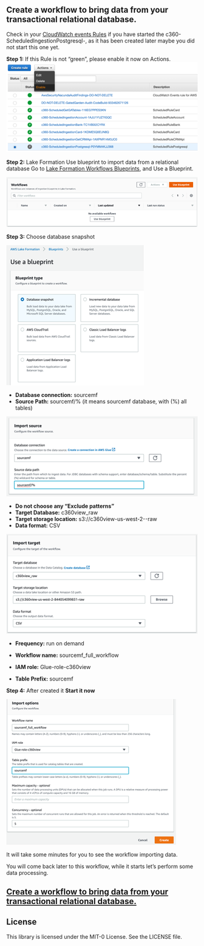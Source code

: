 ## Create a workflow to bring data from your transactional relational database.

Check in your [CloudWatch events Rules](https://us-west-2.console.aws.amazon.com/cloudwatch/home?region=us-west-2#rules:) if you have started the c360-ScheduledIngestionPostgresql-<your account id>, as it has been created later maybe you did not start this one yet.

**Step 1:** If this Rule is not “green”, please enable it now on Actions.
![bp 0](pic-wf00.png)


**Step 2:** Lake Formation Use blueprint to import data from a relational database
Go to [Lake Formation Workflows Blueprints](https://us-west-2.console.aws.amazon.com/lakeformation/home?region=us-west-2#workflows), and Use a Blueprint.

![bp 1](pic-wf01.png)



**Step 3:** Choose database snapshot

![bp 1](pic-wf02.png)

*	**Database connection:** sourcemf
*	**Source Path:** sourcemf/% (it means sourcemf database, with (%) all tables)

![bp 1](pic-wf03.png)

*	**Do not choose any “Exclude patterns”**
*	**Target Database:** c360view_raw
*	**Target storage location:**  s3://c360view-us-west-2-<your-account>-raw
*	**Data format:** CSV

![bp 1](pic-wf04.png)

*	**Frequency:** run on demand

*	**Workflow name:** sourcemf_full_workflow
*	**IAM role:** Glue-role-c360view
*	**Table Prefix:** sourcemf



**Step 4:** After created it **Start it now**

![bp 1](pic-wf05.png)

It will take some minutes for you to see the workflow importing data.

You will come back later to this workflow, while it starts let’s perform some data processing.



## [Create a workflow to bring data from your transactional relational database.](../transformation/README.md)


## License

This library is licensed under the MIT-0 License. See the LICENSE file.

